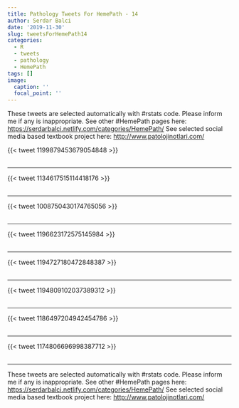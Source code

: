 ```yaml
---
title: Pathology Tweets For HemePath - 14
author: Serdar Balci
date: '2019-11-30'
slug: tweetsForHemePath14
categories:
  - R
  - tweets
  - pathology
  - HemePath
tags: []
image:
  caption: ''
  focal_point: ''
---
```



These tweets are selected automatically with #rstats code. Please inform me if any is inappropriate.
See other #HemePath pages here: https://serdarbalci.netlify.com/categories/HemePath/ 
See selected social media based textbook project here: http://www.patolojinotlari.com/

{{< tweet 1199879453679054848 >}}
<br>
<br>
<hr>
{{< tweet 1134617515114418176 >}}
<br>
<br>
<hr>
{{< tweet 1008750430174765056 >}}
<br>
<br>
<hr>
{{< tweet 1196623172575145984 >}}
<br>
<br>
<hr>
{{< tweet 1194727180472848387 >}}
<br>
<br>
<hr>
{{< tweet 1194809102037389312 >}}
<br>
<br>
<hr>
{{< tweet 1186497204942454786 >}}
<br>
<br>
<hr>
{{< tweet 1174806696998387712 >}}
<br>
<br>
<hr>


These tweets are selected automatically with #rstats code. Please inform me if any is inappropriate.
See other #HemePath pages here: https://serdarbalci.netlify.com/categories/HemePath/ 
See selected social media based textbook project here: http://www.patolojinotlari.com/
